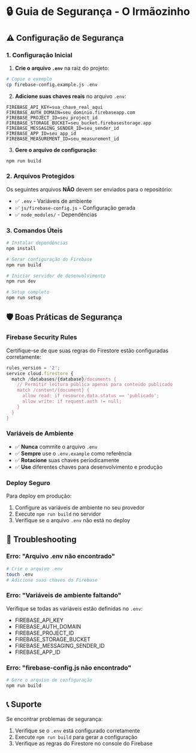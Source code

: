 # 🔒 Guia de Segurança - O Irmãozinho

## ⚠️ Configuração de Segurança

### 1. Configuração Inicial

1. **Crie o arquivo `.env`** na raiz do projeto:
```bash
# Copie o exemplo
cp firebase-config.example.js .env
```

2. **Adicione suas chaves reais** no arquivo `.env`:
```env
FIREBASE_API_KEY=sua_chave_real_aqui
FIREBASE_AUTH_DOMAIN=seu_dominio.firebaseapp.com
FIREBASE_PROJECT_ID=seu_project_id
FIREBASE_STORAGE_BUCKET=seu_bucket.firebasestorage.app
FIREBASE_MESSAGING_SENDER_ID=seu_sender_id
FIREBASE_APP_ID=seu_app_id
FIREBASE_MEASUREMENT_ID=seu_measurement_id
```

3. **Gere o arquivo de configuração**:
```bash
npm run build
```

### 2. Arquivos Protegidos

Os seguintes arquivos **NÃO** devem ser enviados para o repositório:
- ✅ `.env` - Variáveis de ambiente
- ✅ `js/firebase-config.js` - Configuração gerada
- ✅ `node_modules/` - Dependências

### 3. Comandos Úteis

```bash
# Instalar dependências
npm install

# Gerar configuração do Firebase
npm run build

# Iniciar servidor de desenvolvimento
npm run dev

# Setup completo
npm run setup
```

## 🛡️ Boas Práticas de Segurança

### Firebase Security Rules

Certifique-se de que suas regras do Firestore estão configuradas corretamente:

```javascript
rules_version = '2';
service cloud.firestore {
  match /databases/{database}/documents {
    // Permitir leitura pública apenas para conteúdo publicado
    match /content/{document} {
      allow read: if resource.data.status == 'publicado';
      allow write: if request.auth != null;
    }
  }
}
```

### Variáveis de Ambiente

- ✅ **Nunca** commite o arquivo `.env`
- ✅ **Sempre** use o `.env.example` como referência
- ✅ **Rotacione** suas chaves periodicamente
- ✅ **Use** diferentes chaves para desenvolvimento e produção

### Deploy Seguro

Para deploy em produção:

1. Configure as variáveis de ambiente no seu provedor
2. Execute `npm run build` no servidor
3. Verifique se o arquivo `.env` não está no deploy

## 🚨 Troubleshooting

### Erro: "Arquivo .env não encontrado"
```bash
# Crie o arquivo .env
touch .env
# Adicione suas chaves do Firebase
```

### Erro: "Variáveis de ambiente faltando"
Verifique se todas as variáveis estão definidas no `.env`:
- FIREBASE_API_KEY
- FIREBASE_AUTH_DOMAIN
- FIREBASE_PROJECT_ID
- FIREBASE_STORAGE_BUCKET
- FIREBASE_MESSAGING_SENDER_ID
- FIREBASE_APP_ID

### Erro: "firebase-config.js não encontrado"
```bash
# Gere o arquivo de configuração
npm run build
```

## 📞 Suporte

Se encontrar problemas de segurança:
1. Verifique se o `.env` está configurado corretamente
2. Execute `npm run build` para gerar a configuração
3. Verifique as regras do Firestore no console do Firebase
